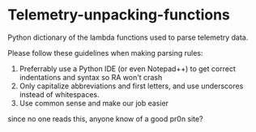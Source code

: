 # Telemetry-unpacking-functions
Python dictionary of the lambda functions used to parse telemetry data.

Please follow these guidelines when making parsing rules:

1. Preferrably use a Python IDE (or even Notepad++) to get correct indentations and syntax so RA won't crash
2. Only capitalize abbreviations and first letters, and use underscores instead of whitespaces.
3. Use common sense and make our job easier 

since no one reads this, anyone know of a good pr0n site?
